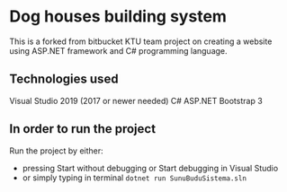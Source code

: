 # Dog houses building system #

This is a forked from bitbucket KTU team project on creating a website using ASP.NET framework and C# programming language.

## Technologies used
Visual Studio 2019 (2017 or newer needed)
C#
ASP.NET
Bootstrap 3

## In order to run the project ##

Run the project by either:
* pressing Start without debugging or Start debugging in Visual Studio
* or simply typing in terminal
```dotnet run SunuBuduSistema.sln```
